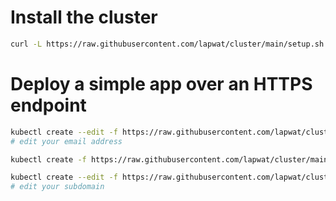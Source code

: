# Install the cluster

```sh
curl -L https://raw.githubusercontent.com/lapwat/cluster/main/setup.sh | sh
```

# Deploy a simple app over an HTTPS endpoint

```sh
kubectl create --edit -f https://raw.githubusercontent.com/lapwat/cluster/main/letsencrypt-issuer.yaml
# edit your email address

kubectl create -f https://raw.githubusercontent.com/lapwat/cluster/main/hello-service.yaml

kubectl create --edit -f https://raw.githubusercontent.com/lapwat/cluster/main/nginx-ingress.yaml
# edit your subdomain
```